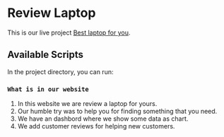# Review Laptop

This is our live project [Best laptop for you]([pc-review.netlify.app]).

## Available Scripts

In the project directory, you can run:

### `What is in our website`
 1. In this website we are review a laptop for yours.
 2. Our humble try was to help you for finding something that you need.
 3. We have an dashbord where we show some data as chart.
 4. We add customer reviews for helping new customers.
          
